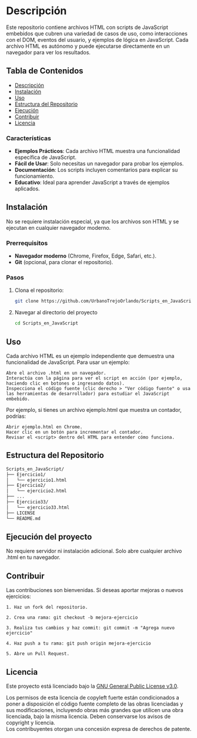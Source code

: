 # Descripción
Este repositorio contiene archivos HTML con scripts de JavaScript embebidos que cubren una variedad de casos de uso, como interacciones con el DOM, eventos del usuario, y ejemplos de lógica en JavaScript. Cada archivo HTML es autónomo y puede ejecutarse directamente en un navegador para ver los resultados.

## Tabla de Contenidos
- [Descripción](#Descripción)
- [Instalación](#instalación)
- [Uso](#Uso)
- [Estructura del Repositorio](#estructura-del-repositorio)
- [Ejecución](#Ejecución-del-proyecto)
- [Contribuir](#contribuir)
- [Licencia](#licencia)

### Características
- **Ejemplos Prácticos**: Cada archivo HTML muestra una funcionalidad específica de JavaScript.
- **Fácil de Usar**: Solo necesitas un navegador para probar los ejemplos.
- **Documentación**: Los scripts incluyen comentarios para explicar su funcionamiento.
- **Educativo**: Ideal para aprender JavaScript a través de ejemplos aplicados.

## Instalación
No se requiere instalación especial, ya que los archivos son HTML y se ejecutan en cualquier navegador moderno.

### Prerrequisitos
- **Navegador moderno** (Chrome, Firefox, Edge, Safari, etc.).
- **Git** (opcional, para clonar el repositorio).

### Pasos
1. Clona el repositorio:
   ```bash
   git clone https://github.com/UrbanoTrejoOrlando/Scripts_en_JavaScript.git
   ```
2. Navegar al directorio del proyecto
   ```bash
   cd Scripts_en_JavaScript
   ```
## Uso
Cada archivo HTML es un ejemplo independiente que demuestra una funcionalidad de JavaScript. Para usar un ejemplo:

    Abre el archivo .html en un navegador.
    Interactúa con la página para ver el script en acción (por ejemplo, haciendo clic en botones o ingresando datos).
    Inspecciona el código fuente (clic derecho > "Ver código fuente" o usa las herramientas de desarrollador) para estudiar el JavaScript embebido.

Por ejemplo, si tienes un archivo ejemplo.html que muestra un contador, podrías:

    Abrir ejemplo.html en Chrome.
    Hacer clic en un botón para incrementar el contador.
    Revisar el <script> dentro del HTML para entender cómo funciona.

## Estructura del Repositorio
```bash
Scripts_en_JavaScript/
├── Ejercicio1/
│   └── ejercicio1.html
├── Ejercicio2/
│   └── ejercicio2.html
├── ...
├── Ejercicio33/
│   └── ejercicio33.html
├── LICENSE
└── README.md
```
## Ejecución del proyecto
No requiere servidor ni instalación adicional. Solo abre cualquier archivo .html en tu navegador.

## Contribuir
Las contribuciones son bienvenidas. Si deseas aportar mejoras o nuevos ejercicios:

    1. Haz un fork del repositorio.

    2. Crea una rama: git checkout -b mejora-ejercicio

    3. Realiza tus cambios y haz commit: git commit -m "Agrega nuevo ejercicio"

    4. Haz push a tu rama: git push origin mejora-ejercicio

    5. Abre un Pull Request.

## Licencia

Este proyecto está licenciado bajo la [GNU General Public License v3.0](https://www.gnu.org/licenses/gpl-3.0.html).

Los permisos de esta licencia de copyleft fuerte están condicionados a poner a disposición el código fuente completo de las obras licenciadas y sus modificaciones, incluyendo obras más grandes que utilicen una obra licenciada, bajo la misma licencia. Deben conservarse los avisos de copyright y licencia.  
Los contribuyentes otorgan una concesión expresa de derechos de patente.
